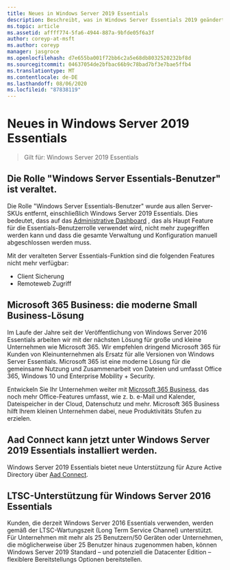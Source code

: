 ```yaml
---
title: Neues in Windows Server 2019 Essentials
description: Beschreibt, was in Windows Server Essentials 2019 geändert wurde.
ms.topic: article
ms.assetid: affff774-5fa6-4944-887a-9bfde05f6a3f
author: coreyp-at-msft
ms.author: coreyp
manager: jasgroce
ms.openlocfilehash: d7e655ba001f72bb6c2a5e68db8032520232bf8d
ms.sourcegitcommit: 04637054de2bfbac66b9c78bad7bf3e7bae5ffb4
ms.translationtype: MT
ms.contentlocale: de-DE
ms.lasthandoff: 08/06/2020
ms.locfileid: "87838119"
---
```

# <a name="whats-new-in-windows-server-2019-essentials"></a>Neues in Windows Server 2019 Essentials

> Gilt für: Windows Server 2019 Essentials

## <a name="windows-server-essentials-experience-role-has-been-deprecated"></a>Die Rolle "Windows Server Essentials-Benutzer" ist veraltet.

Die Rolle "Windows Server Essentials-Benutzer" wurde aus allen Server-SKUs entfernt, einschließlich Windows Server 2019 Essentials. Dies bedeutet, dass auf das [Administrative Dashboard](../manage/overview-of-the-dashboard-in-windows-server-essentials.md) , das als Haupt Feature für die Essentials-Benutzerrolle verwendet wird, nicht mehr zugegriffen werden kann und dass die gesamte Verwaltung und Konfiguration manuell abgeschlossen werden muss.

Mit der veralteten Server Essentials-Funktion sind die folgenden Features nicht mehr verfügbar:

-    Client Sicherung
-    Remoteweb Zugriff

## <a name="microsoft-365-business-the-modern-small-business-solution"></a>Microsoft 365 Business: die moderne Small Business-Lösung

Im Laufe der Jahre seit der Veröffentlichung von Windows Server 2016 Essentials arbeiten wir mit der nächsten Lösung für große und kleine Unternehmen wie Microsoft 365. Wir empfehlen dringend Microsoft 365 für Kunden von Kleinunternehmen als Ersatz für alle Versionen von Windows Server Essentials. Microsoft 365 ist eine moderne Lösung für die gemeinsame Nutzung und Zusammenarbeit von Dateien und umfasst Office 365, Windows 10 und Enterprise Mobility + Security.

Entwickeln Sie Ihr Unternehmen weiter mit [Microsoft 365 Business](https://www.microsoft.com/microsoft-365/business), das noch mehr Office-Features umfasst, wie z. b. e-Mail und Kalender, Dateispeicher in der Cloud, Datenschutz und mehr. Microsoft 365 Business hilft Ihrem kleinen Unternehmen dabei, neue Produktivitäts Stufen zu erzielen.

## <a name="aad-connect-can-now-be-installed-on-windows-server-2019-essentials"></a>Aad Connect kann jetzt unter Windows Server 2019 Essentials installiert werden.

Windows Server 2019 Essentials bietet neue Unterstützung für Azure Active Directory über [Aad Connect](/azure/active-directory/connect/active-directory-aadconnect-prerequisites).

## <a name="ltsc-support-for-windows-server-2016-essentials"></a>LTSC-Unterstützung für Windows Server 2016 Essentials

Kunden, die derzeit Windows Server 2016 Essentials verwenden, werden gemäß der LTSC-Wartungszeit (Long Term Service Channel) unterstützt.
Für Unternehmen mit mehr als 25 Benutzern/50 Geräten oder Unternehmen, die möglicherweise über 25 Benutzer hinaus zugenommen haben, können Windows Server 2019 Standard – und potenziell die Datacenter Edition – flexiblere Bereitstellungs Optionen bereitstellen.
